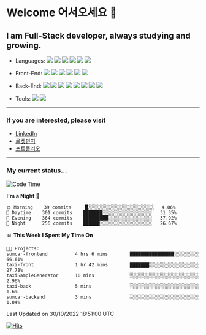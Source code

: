 # Welcome 어서오세요 👋

## I am Full-Stack developer, always studying and growing.

- Languages:
<img src="https://img.shields.io/badge/TypeScript-3178C6?style=flat-square&logo=TypeScript&logoColor=white"/></a>
<img src="https://img.shields.io/badge/JavaScript-F7DF1E?style=flat-square&logo=JavaScript&logoColor=black"/></a>
<img src="https://img.shields.io/badge/Java-007396?style=flat-square&logo=Java&logoColor=white"/></a>
<img src="https://img.shields.io/badge/Python-3776AB?style=flat-square&logo=Python&logoColor=black"/></a>
<img src="https://img.shields.io/badge/C-A8B9CC?style=flat-square&logo=C&logoColor=black"/></a>
<img src="https://img.shields.io/badge/Rust-000000?style=flat-square&logo=Rust&logoColor=white"/></a>

- Front-End:
<img src="https://img.shields.io/badge/React-61DAFB?style=flat-square&logo=React&logoColor=black"/></a>
<img src="https://img.shields.io/badge/HTML5-E34F26?style=flat-square&logo=HTML5&logoColor=white"/></a>
<img src="https://img.shields.io/badge/CSS3-1572B6?style=flat-square&logo=CSS3&logoColor=white"/></a>
<img src="https://img.shields.io/badge/styled components-DB7093?style=flat-square&logo=styled components&logoColor=white"/></a>
<img src="https://img.shields.io/badge/Redux-764ABC?style=flat-square&logo=Redux&logoColor=white"/></a>
<img src="https://img.shields.io/badge/Apollo GraphQL-764ABC?style=flat-square&logo=Apollo GraphQL&logoColor=white"/></a>

- Back-End:
<img src="https://img.shields.io/badge/Node.js-339933?style=flat-square&logo=Node.js&logoColor=white"/></a>
<img src="https://img.shields.io/badge/Express-000000?style=flat-square&logo=Express&logoColor=white"/></a>
<img src="https://img.shields.io/badge/Koa-33333D?style=flat-square&logo=Koa&logoColor=white"/></a>
<img src="https://img.shields.io/badge/PostgreSQL-%23316192?style=flat-square&logo=postgresql&logoColor=white"/></a>
<img src="https://img.shields.io/badge/MySQL-4479A1?style=flat-square&logo=MySQL&logoColor=white"/></a>
<img src="https://img.shields.io/badge/MongoDB-47A248?style=flat-square&logo=MongoDB&logoColor=white"/></a>
<img src="https://img.shields.io/badge/Docker-2496ED?style=flat-square&logo=Docker&logoColor=white"/></a>
<img src="https://img.shields.io/badge/Django-092E20?style=flat-square&logo=Django&logoColor=white"/></a>

- Tools:
<img src="https://img.shields.io/badge/Git-F05032?style=flat-square&logo=Git&logoColor=white"/></a>
<img src="https://img.shields.io/badge/Storybook-FF4785?style=flat-square&logo=Storybook&logoColor=white"/></a>

<!---
### My projects
TBD
-->

---

### If you are interested, please visit

- [LinkedIn](https://www.linkedin.com/in/swengineer-jinwoo/?locale=en_US)
- [로켓펀치](https://www.rocketpunch.com/@starday1234)
- [포트폴리오](https://developerjinwoo.notion.site)

---

### My current status...

<!--START_SECTION:waka-->
![Code Time](http://img.shields.io/badge/Code%20Time-1%2C731%20hrs%2027%20mins-blue)

**I'm a Night 🦉** 

```text
🌞 Morning    39 commits     █░░░░░░░░░░░░░░░░░░░░░░░░   4.06% 
🌆 Daytime    301 commits    ███████░░░░░░░░░░░░░░░░░░   31.35% 
🌃 Evening    364 commits    █████████░░░░░░░░░░░░░░░░   37.92% 
🌙 Night      256 commits    ██████░░░░░░░░░░░░░░░░░░░   26.67%

```


📊 **This Week I Spent My Time On** 

```text
🐱‍💻 Projects: 
sumcar-frontend          4 hrs 6 mins        ████████████████░░░░░░░░░   66.61% 
taxi-front               1 hr 42 mins        ███████░░░░░░░░░░░░░░░░░░   27.78% 
taxiSampleGenerator      10 mins             ░░░░░░░░░░░░░░░░░░░░░░░░░   2.96% 
taxi-back                5 mins              ░░░░░░░░░░░░░░░░░░░░░░░░░   1.6% 
sumcar-backend           3 mins              ░░░░░░░░░░░░░░░░░░░░░░░░░   1.04%

```


 Last Updated on 30/10/2022 18:51:00 UTC
<!--END_SECTION:waka-->

[![Hits](https://hits.seeyoufarm.com/api/count/incr/badge.svg?url=https%3A%2F%2Fgithub.com%2FGrasshopperBears&count_bg=%233D53C8&title_bg=%23555555&icon=github.svg&icon_color=%23E7E7E7&title=views&edge_flat=false)](https://hits.seeyoufarm.com)
